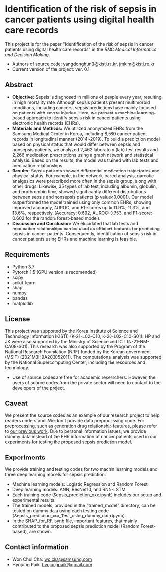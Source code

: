 # Identification of the risk of sepsis in cancer patients using digital health care records
This project is for the paper "Identification of the risk of sepsis in cancer patients using digital health care records" in the *BMC Medical Informatics and Decision Making*.
- Authors of source code: yangdonghun3@kisti.re.kr, jmkim@kisti.re.kr
- Current version of the project: ver. 0.1

## Abstract
- **Objective:** Sepsis is diagnosed in millions of people every year, resulting in high mortality rate. Although sepsis patients present multimorbid conditions, including cancers, sepsis predictions have mainly focused on patients with severe injuries. Here, we present a machine learning-based approach to identify sepsis risk in cancer patients using electronic health records (EHRs).
- **Materials and Methods:** We utilized anonymized EHRs from the Samsung Medical Center in Korea, including 8,580 cancer patient records in longitudinal manner (2014~2019). To build a prediction model based on physical status that would differ between sepsis and nonsepsis patients, we analyzed 2,462 laboratory (lab) test results and 2,266 medication prescriptions using a graph network and statistical analysis. Based on the results, the model was trained with lab tests and medication relationships.
- **Results:** Sepsis patients showed differential medication trajectories and physical status. For example, in the network-based analysis, narcotic analgesics were prescribed more often in the sepsis group, along with other drugs. Likewise, 35 types of lab test, including albumin, globulin, and prothrombin time, showed significantly different distributions between sepsis and nonsepsis patients (p value<0.0001). Our model outperformed the model trained using only common EHRs, showing improved accuracy, AUROC, and F1-scores up to 11.9%, 11.3%, and 13.6%, respectively. (Accuracy: 0.692, AUROC: 0.753, and F1-score: 0.602 for the random forest-based model).
- **Discussion and Conclusion:** We elucidated that lab tests and medication relationships can be used as efficient features for predicting sepsis in cancer patients. Consequently, identification of sepsis risk in cancer patients using EHRs and machine learning is feasible.

## Requirements
- Python 3.7
- Pytorch 1.5 (GPU version is recomended)
- scipy
- scikit-learn
- shap
- numpy
- pandas
- matplotlib

## License
This project was supported by the Korea Institute of Science and Technology Information (KISTI) (K-21-L02-C10, K-20-L02-C10-S01). 
HP and JK were also supported by the Ministry of Science and ICT (N-21-NM-CA08-S01). 
This research was also supported by the Program of the National Research Foundation (NRF) funded by the Korean government (MSIT) (2021M3H9A203052011). 
The computational analysis was supported by the National Supercomputing Center, including the resources and technology.
- Use of source codes are free for academic researchers. However, the users of source codes from the private sector will need to contact to the developers of the project.
## Caveat
We present the source codes as an example of our research project to help readers understand. We don't provide data preprocessing code. For preprocessing, such as generation drug relationship features, please refer to [our previous work](https://github.com/hypaik/SuicideNetwork).
Due to personal information issues, we provide dummy data instead of the EHR information of cancer patients used in our experiments for testing the proposed sepsis prediction model.

## Experiments
We provide training and testing codes for two machin learning models and three deep learning models for sepsis prediction.
- Machine learning models: Logistic Regression and Random Forest
- Deep learning models: ANN, ResNet10, and RNN-LSTM
- Each training code (Sepsis_prediction_xxx.ipynb) includes our setup and experimental results.
- The trained models, provided in the "trained_model" directory, can be tested on dummy data using each testing code (Sepsis_prediction_xxx_Test_using_dummy_data.ipynb). 
- In the SHAP_for_RF.ipynb file, important features, that mainly contributed to the proposed sepsis prediction model (Random Forest-based), are shown.   

## Contact information
- Won Chul Cha. wc.cha@samsung.com
- Hyojung Paik. hyojungpaik@gmail.com
